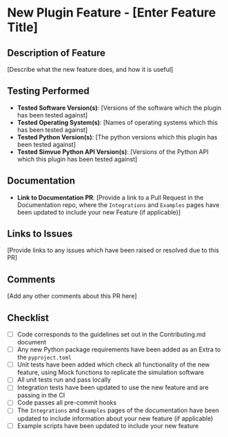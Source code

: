 # New Plugin Feature - [Enter Feature Title]

## Description of Feature
[Describe what the new feature does, and how it is useful]

## Testing Performed
- **Tested Software Version(s)**: [Versions of the software which the plugin has been tested against]
- **Tested Operating System(s)**: [Names of operating systems which this has been tested against]
- **Tested Python Version(s)**: [The python versions which this plugin has been tested against]
- **Tested Simvue Python API Version(s)**: [Versions of the Python API which this plugin has been tested against]

## Documentation
- **Link to Documentation PR**: [Provide a link to a Pull Request in the Documentation repo, where the `Integrations` and `Examples` pages have been updated to include your new Feature (if applicable)]

## Links to Issues
[Provide links to any issues which have been raised or resolved due to this PR]

## Comments
[Add any other comments about this PR here]

## Checklist
- [ ] Code corresponds to the guidelines set out in the Contributing.md document
- [ ] Any new Python package requirements have been added as an Extra to the `pyproject.toml`
- [ ] Unit tests have been added which check all functionality of the new feature, using Mock functions to replicate the simulation software
- [ ] All unit tests run and pass locally
- [ ] Integration tests have been updated to use the new feature and are passing in the CI
- [ ] Code passes all pre-commit hooks
- [ ] The `Integrations` and `Examples` pages of the documentation have been updated to include information about your new feature (if applicable)
- [ ] Example scripts have been updated to include your new feature
